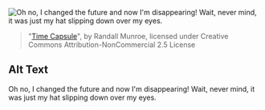 ![Oh no, I changed the future and now I'm disappearing! Wait, never mind, it was just my hat slipping down over my eyes.](https://imgs.xkcd.com/comics/time_capsule.png)
> "[Time Capsule](https://xkcd.com/1617/)", by Randall Munroe, licensed under Creative Commons Attribution-NonCommercial 2.5 License

## Alt Text
Oh no, I changed the future and now I'm disappearing! Wait, never mind, it was just my hat slipping down over my eyes.
